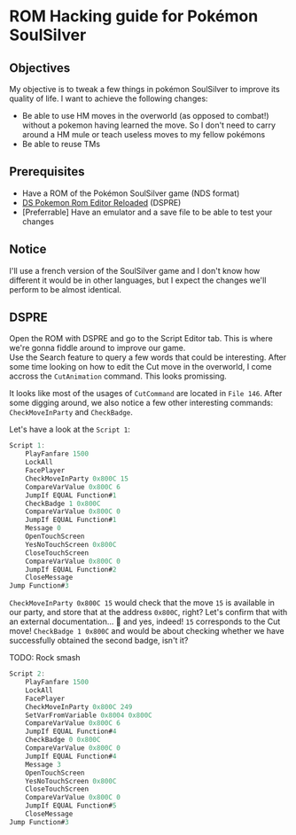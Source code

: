 # ROM Hacking guide for Pokémon SoulSilver

## Objectives

My objective is to tweak a few things in pokémon SoulSilver to improve its quality of life. I want to achieve the following changes:
- Be able to use HM moves in the overworld (as opposed to combat!) without a pokemon having learned the move. So I don't need to carry around a HM mule or teach useless moves to my fellow pokémons
- Be able to reuse TMs

## Prerequisites

- Have a ROM of the Pokémon SoulSilver game (NDS format)
- [DS Pokemon Rom Editor Reloaded](https://github.com/AdAstra-LD/DS-Pokemon-Rom-Editor) (DSPRE)
- [Preferrable] Have an emulator and a save file to be able to test your changes

## Notice

I'll use a french version of the SoulSilver game and I don't know how different it would be in other languages, but I expect the changes we'll perform to be almost identical.

## DSPRE

Open the ROM with DSPRE and go to the Script Editor tab. This is where we're gonna fiddle around to improve our game.  
Use the Search feature to query a few words that could be interesting. After some time looking on how to edit the Cut move in the overworld, I come accross the `CutAnimation` command. This looks promissing.

It looks like most of the usages of `CutCommand` are located in `File 146`. After some digging around, we also notice a few other interesting commands: `CheckMoveInParty` and `CheckBadge`.

Let's have a look at the `Script 1`:
```cs
Script 1:
	PlayFanfare 1500
	LockAll 
	FacePlayer 
	CheckMoveInParty 0x800C 15
	CompareVarValue 0x800C 6
	JumpIf EQUAL Function#1
	CheckBadge 1 0x800C
	CompareVarValue 0x800C 0
	JumpIf EQUAL Function#1
	Message 0
	OpenTouchScreen 
	YesNoTouchScreen 0x800C
	CloseTouchScreen 
	CompareVarValue 0x800C 0
	JumpIf EQUAL Function#2
	CloseMessage 
Jump Function#3
```

`CheckMoveInParty 0x800C 15` would check that the move `15` is available in our party, and store that at the address `0x800C`, right? Let's confirm that with an external documentation... :eyes: and yes, indeed! `15` corresponds to the Cut move!
`CheckBadge 1 0x800C` and would be about checking whether we have successfully obtained the second badge, isn't it?





TODO: Rock smash


```cs
Script 2:
	PlayFanfare 1500
	LockAll 
	FacePlayer 
	CheckMoveInParty 0x800C 249
	SetVarFromVariable 0x8004 0x800C
	CompareVarValue 0x800C 6
	JumpIf EQUAL Function#4
	CheckBadge 0 0x800C
	CompareVarValue 0x800C 0
	JumpIf EQUAL Function#4
	Message 3
	OpenTouchScreen 
	YesNoTouchScreen 0x800C
	CloseTouchScreen 
	CompareVarValue 0x800C 0
	JumpIf EQUAL Function#5
	CloseMessage 
Jump Function#3
```